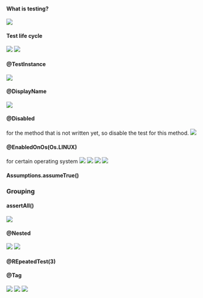 #### What is testing?

![](./images/download.png)

#### Test life cycle

![](./images/Screen%20Shot%202022-04-10%20at%208.08.03%20AM.png)
![](./images/Screen%20Shot%202022-04-10%20at%208.12.46%20AM.png)

#### @TestInstance

![](./images/Screen%20Shot%202022-04-10%20at%208.49.16%20AM.png)

#### @DisplayName

![](./images/Screen%20Shot%202022-04-10%20at%208.59.03%20AM.png)

#### @Disabled

for the method that is not written yet, so disable the test for this method.
![](./images/Screen%20Shot%202022-04-10%20at%209.07.55%20AM.png)

#### @EnabledOnOs(Os.LINUX)

for certain operating system
![](./images/Screen%20Shot%202022-04-10%20at%209.14.01%20AM.png)
![](./images/Screen%20Shot%202022-04-10%20at%209.19.39%20AM.png)
![](./images/Screen%20Shot%202022-04-10%20at%209.20.01%20AM.png)
![](./images/Screen%20Shot%202022-04-10%20at%209.23.03%20AM.png)

#### Assumptions.assumeTrue()

### Grouping

#### assertAll()

![](./images/Screen%20Shot%202022-04-10%20at%209.44.58%20AM.png)

#### @Nested

![](./images/Screen%20Shot%202022-04-10%20at%209.44.58%20AM.png)
![](./images/Screen%20Shot%202022-04-10%20at%2010.00.36%20AM.png)

#### @REpeatedTest(3)

#### @Tag
![](./images/Screen%20Shot%202022-04-10%20at%2010.52.45%20AM.png)
![](./images/Screen%20Shot%202022-04-10%20at%2010.53.00%20AM.png)
![](./images/Screen%20Shot%202022-04-10%20at%2010.53.14%20AM.png)